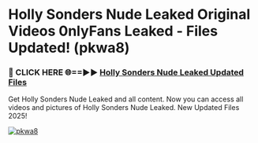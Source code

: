 # Holly Sonders Nude Leaked Original Videos 0nlyFans Leaked - Files Updated! (pkwa8)

<h3>🔴 CLICK HERE 🌐==►► <a href="https://tinyurl.com/52m3yx9h" rel="nofollow">Holly Sonders Nude Leaked Updated Files</a></h3>

Get Holly Sonders Nude Leaked and all content. Now you can access all videos and pictures of Holly Sonders Nude Leaked. New Updated Files 2025!

[![pkwa8](https://i.imgur.com/TnHtlc8.gif)](https://tinyurl.com/52m3yx9h)
